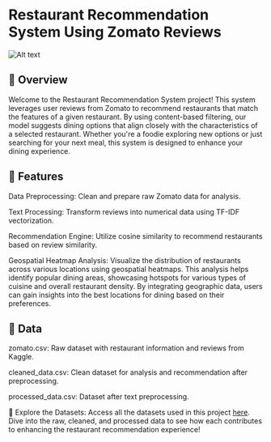 # Restaurant Recommendation System Using Zomato Reviews

![Alt text](https://almablog-media.s3.ap-south-1.amazonaws.com/Frame_20_1a75195609.png)


## 📖 Overview

Welcome to the Restaurant Recommendation System project! This system leverages user reviews from Zomato to recommend restaurants that match the features of a given restaurant. By using content-based filtering, our model suggests dining options that align closely with the characteristics of a selected restaurant. Whether you're a foodie exploring new options or just searching for your next meal, this system is designed to enhance your dining experience.

## 🚀 Features

Data Preprocessing: Clean and prepare raw Zomato data for analysis.

Text Processing: Transform reviews into numerical data using TF-IDF vectorization.

Recommendation Engine: Utilize cosine similarity to recommend restaurants based on review similarity.

Geospatial Heatmap Analysis: Visualize the distribution of restaurants across various locations using geospatial heatmaps. This analysis helps identify popular dining areas, showcasing hotspots for various types of cuisine and overall restaurant density. By integrating geographic data, users can gain insights into the best locations for dining based on their preferences.

## 📑 Data

zomato.csv: Raw dataset with restaurant information and reviews from Kaggle.

cleaned_data.csv: Clean dataset for analysis and recommendation after preprocessing.

processed_data.csv: Dataset after text preprocessing.

📂 Explore the Datasets: Access all the datasets used in this project [here](https://drive.google.com/drive/folders/1GRGTWdlpkBONRBBW7uWcPuJYYNLDJMqF?usp=sharing).
Dive into the raw, cleaned, and processed data to see how each contributes to enhancing the restaurant recommendation experience!


